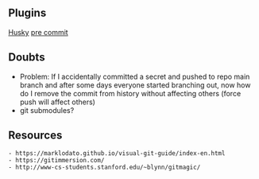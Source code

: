 ## Plugins
[Husky](https://typicode.github.io/husky/)
[pre commit](https://pre-commit.com/)

## Doubts
- Problem: If I accidentally committed a secret and pushed to repo main branch and after some days everyone started branching out, now how do I remove the commit from history without affecting others (force push will affect others)
- git submodules?

## Resources
    - https://marklodato.github.io/visual-git-guide/index-en.html
    - https://gitimmersion.com/
    - http://www-cs-students.stanford.edu/~blynn/gitmagic/
